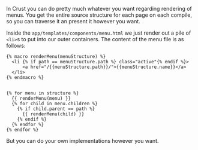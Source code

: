 In Crust you can do pretty much whatever you want regarding rendering of menus. You get the entire source structure for each page on each compile, so you can traverse it an present it however you want.

Inside the ```app/templates/components/menu.html``` we just render out a pile of ```<li>```s to put into our outer containers. The content of the menu file is as follows:


```
{% macro renderMenu(menuStructure) %}
  <li {% if path == menuStructure.path %} class="active"{% endif %}>
      <a href="/{{menuStructure.path}}/">{{menuStructure.name}}</a>
  </li>
{% endmacro %}


{% for menu in structure %}
  {{ renderMenu(menu) }}
  {% for child in menu.children %}
    {% if child.parent == path %}
      {{ renderMenu(child) }}
    {% endif %}
  {% endfor %}
{% endfor %}
```

But you can do your own implementations however you want.
